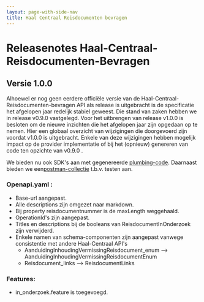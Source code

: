 ```yaml
---
layout: page-with-side-nav
title: Haal Centraal Reisdocumenten bevragen
---
```

# Releasenotes Haal-Centraal-Reisdocumenten-Bevragen

## Versie 1.0.0

Alhoewel er nog geen eerdere officiële versie van de Haal-Centraal-Reisdocumenten-bevragen API als release is uitgebracht is de specificatie het afgelopen jaar redelijk stabiel geweest. Die stand van zaken hebben we in release v0.9.0 vastgelegd.
Voor het uitbrengen van release v1.0.0 is besloten om de nieuwe inzichten die het afgelopen jaar zijn opgedaan op te nemen. Hier een globaal overzicht van wijzigingen die doorgevoerd zijn voordat v1.0.0 is uitgebracht. Enkele van deze wijzigingen hebben mogelijk impact op de provider implementatie of bij het (opnieuw) genereren van code ten opzichte van v0.9.0 .

We bieden nu ook SDK's aan met gegenereerde [plumbing-code](./code).
Daarnaast bieden we een[postman-collectie](./test) t.b.v. testen aan.

### Openapi.yaml :

- Base-url aangepast.
- Alle descriptions zijn omgezet naar markdown.
- Bij property reisdocumentnummer is de maxLength weggehaald.
- OperationId's zijn aangepast.
- Titles en descriptions bij de booleans van ReisdocumentInOnderzoek zijn verwijderd.
- Enkele namen van schema-componenten zijn aangepast vanwege consistentie met andere Haal-Centraal API's
  - AanduidingInhoudingVermissingReisdocument_enum --> AanduidingInhoudingVermissingReisdocumentEnum
  - Reisdocument_links --> ReisdocumentLinks


### Features:

- in_onderzoek.feature is toegevoegd.
